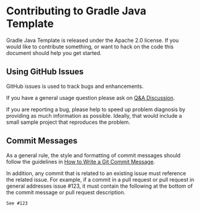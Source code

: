 # Contributing to Gradle Java Template

Gradle Java Template is released under the Apache 2.0 license. If you would like to contribute something, or want to hack
on the code this document should help you get started.

## Using GitHub Issues

GitHub issues is used to track bugs and enhancements.

If you have a general usage question please ask on [Q&A Discussion](https://github.com/ciscoo/gradle-java-template/discussions/categories/q-a).

If you are reporting a bug, please help to speed up problem diagnosis by providing as much information as possible.
Ideally, that would include a small sample project that reproduces the problem.

## Commit Messages

As a general rule, the style and formatting of commit messages should follow the guidelines in
[How to Write a Git Commit Message](https://chris.beams.io/posts/git-commit/).

In addition, any commit that is related to an existing issue must reference the related issue. For example, if a commit
in a pull request or pull request in general addresses issue \#123, it must contain the following at the bottom of the
commit message or pull request description.

```md
See #123
```
